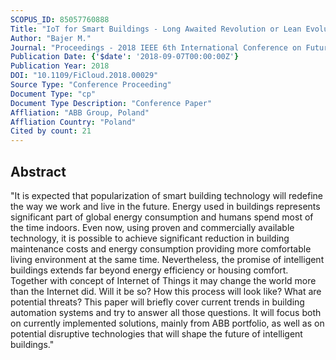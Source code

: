 ```yaml
---
SCOPUS_ID: 85057760888
Title: "IoT for Smart Buildings - Long Awaited Revolution or Lean Evolution"
Author: "Bajer M."
Journal: "Proceedings - 2018 IEEE 6th International Conference on Future Internet of Things and Cloud, FiCloud 2018"
Publication Date: {'$date': '2018-09-07T00:00:00Z'}
Publication Year: 2018
DOI: "10.1109/FiCloud.2018.00029"
Source Type: "Conference Proceeding"
Document Type: "cp"
Document Type Description: "Conference Paper"
Affliation: "ABB Group, Poland"
Affliation Country: "Poland"
Cited by count: 21
---
```


## Abstract
"It is expected that popularization of smart building technology will redefine the way we work and live in the future. Energy used in buildings represents significant part of global energy consumption and humans spend most of the time indoors. Even now, using proven and commercially available technology, it is possible to achieve significant reduction in building maintenance costs and energy consumption providing more comfortable living environment at the same time. Nevertheless, the promise of intelligent buildings extends far beyond energy efficiency or housing comfort. Together with concept of Internet of Things it may change the world more than the Internet did. Will it be so? How this process will look like? What are potential threats? This paper will briefly cover current trends in building automation systems and try to answer all those questions. It will focus both on currently implemented solutions, mainly from ABB portfolio, as well as on potential disruptive technologies that will shape the future of intelligent buildings."
